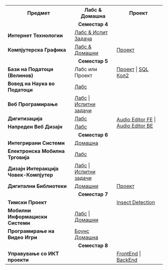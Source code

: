 <table>
  <tr>
    <th>Предмет</th>
    <th>Лабс & Домашна</th>
    <th>Проект</th>
  </tr>
  <tr>
    <td></td>
    <td align="center"><strong>Семестар 4</strong></td>
    <td></td>
  </tr>
  <tr>
    <td><strong>Интернет Технологии</strong></td>
    <td><a href="https://github.com/Fazlibeqir/IT-MVC">Лабс & Испит Задача</a></td>
    <td></td>
  </tr>
   <tr>
    <td><strong>Компјутерска Графика</strong></td>
    <td><a href="https://github.com/Fazlibeqir/KomjuterskaGrafika">Лабс & Домашни</a></td>
    <td><a href="https://github.com/Fazlibeqir/Kompjuterska-Grafika-Projekt">Проект</a></td>
  </tr>
   <tr>
    <td></td>
    <td align="center"><strong>Семестар 5</strong></td>
    <td></td>
  </tr>
  <tr>
    <td><strong>Бази на Податоци (Велинов)</strong></td>
    <td>Лабс или Проект</td>
    <td>
      <a href="https://github.com/Fazlibeqir/Baza-na-Podatoci">Проект</a> |
      <a href="https://github.com/Fazlibeqir/Baza-na-Podatoci/tree/main/Kollokwium%202">SQL Кол2</a>
    </td>
  </tr>
  <tr>
    <td><strong>Вовед на Наука во Податоци</strong></td>
    <td><a href="https://github.com/Fazlibeqir/Voved-Vo-Nauka-Za-Podatoci">Лабс</a></td>
    <td></td>
  </tr>
    <tr>
    <td><strong>Веб Програмирање</strong></td>
    <td>
      <a href="https://github.com/Fazlibeqir/Web-Programming">Лабс</a> |
      <a href="https://github.com/Fazlibeqir/Web-Programming/tree/main/Vezbi">Испитни задачи</a>
    </td>
    <td></td>
  </tr>
 <tr>
  <td><strong>Дигитизација</strong></td>
  <td><a href="https://github.com/Fazlibeqir/Digitizacija">Лабс</a></td>
  <td rowspan="2">
    <a href="https://github.com/Fazlibeqir/Audio-Editor-FrontEnd">Audio Editor FE</a> | 
    <a href="https://github.com/Fazlibeqir/Audio-Editor-BackEnd">Audio Editor BE</a>
  </td>
</tr>
<tr>
  <td><strong>Напреден Веб Дизајн</strong></td>
  <td><a href="https://github.com/Fazlibeqir/Naprden-Web-Design">Лабс</a></td>
</tr>


  
  <tr>
    <td></td>
    <td align="center"><strong>Семестар 6</strong></td>
    <td></td>
  </tr>
  <tr>
    <td><strong>Интегрирани Системи</strong></td>
    <td><a href="https://github.com/Fazlibeqir/Integrirani-Sistemi-Domashna">Домашна</a></td>
    <td></td>
  </tr>
    <tr>
    <td><strong>Електронска Мобилна Трговија</strong></td>
    <td><a href="https://github.com/Fazlibeqir/EMT">Лабс</a></td>
    <td></td>
  </tr>
  <tr>
    <td><strong>Дизајн Интеракција Човек-Компјутер</strong></td>
    <td>
      <a href="https://github.com/Fazlibeqir/Dizjan-interAction-human-PC">Лабс</a> |
      <a href="https://github.com/Fazlibeqir/Dizjan-interAction-human-PC/tree/main/Ispit">Испитни задачи</a>
    </td>
    <td></td>
  </tr>
  <tr>
    <td><strong>Дигитални Библиотеки</strong></td>
    <td><a href="https://github.com/Fazlibeqir/Digitalni-Biblioteki">Домашни</a></td>
    <td><a href="https://github.com/Fazlibeqir/Digitalni-Biblioteki/tree/main/Project%20Muzicari">Проект</a></td>
  </tr>
  <!--<tr>
    <td><strong>Континуирана Интеграција и Испорака</strong></td>
    <td></td>
    <td><a href="#">Нисто Немам</a></td>
  </tr>-->
  <tr>
    <td></td>
    <td align="center"><strong>Семестар 7</strong></td>
    <td></td>
  </tr>
 <tr>
    <td><strong>Тимски Проект</strong></td>
    <td></td>
    <td><a href="https://github.com/Fazlibeqir/Timski-Proekt">Insect Detection</a></td>
  </tr>
  <tr>
    <td><strong>Мобилни Информациски Системи</strong></td>
    <td>
      <a href="https://github.com/Fazlibeqir/Mobile-Information-Systems">Лабс</a> |
      <a href="https://github.com/Fazlibeqir/MIS-Domashni">Домашни</a>
    </td>
    <td></td>
  </tr>

  <tr>
    <td><strong>Програмирање на Видео Игри</strong></td>
    <td><a href="https://github.com/Fazlibeqir/TreasureHunt3D">Боунс Домашна</a></td>
    <td></td>
  </tr>
   <tr>
    <td></td>
    <td align="center"><strong>Семестар 8</strong></td>
    <td></td>
  </tr>
  <!--<tr>
    <td><strong>Дипломска Работа</strong></td>
    <td></td>
    <td><a href="#">Нисто Немам</a></td>
  </tr>-->
  <tr>
    <td><strong>Управување со ИКТ проекти</strong></td>
    <td></td>
    <td>
      <a href="https://github.com/andreevskaivana/EMajstor_FE">FrontEnd</a> | 
      <a href="https://github.com/Fazlibeqir/E-Majstori">BackEnd</a>
    </td>
  </tr>

</table>
